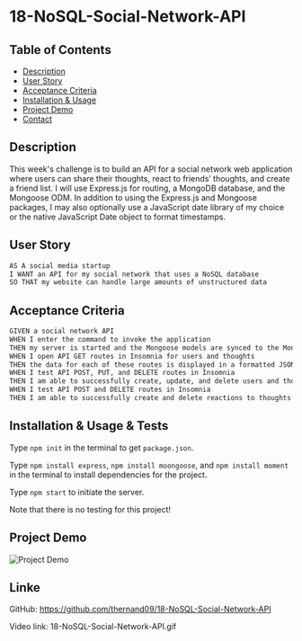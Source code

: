 # 18-NoSQL-Social-Network-API
## Table of Contents
* [Description](#description)
* [User Story](#user-story)
* [Acceptance Criteria](#acceptance-criteria)
* [Installation & Usage](#installation--usage--tests)
* [Project Demo](#project-demonstration)
* [Contact](#contact)

## Description
This week's challenge is to build an API for a social network web application where users can share their thoughts, react to friends’ thoughts, and create a friend list. I will use Express.js for routing, a MongoDB database, and the Mongoose ODM. In addition to using the Express.js and Mongoose packages, I may also optionally use a JavaScript date library of my choice or the native JavaScript Date object to format timestamps.


## User Story

```md
AS A social media startup
I WANT an API for my social network that uses a NoSQL database
SO THAT my website can handle large amounts of unstructured data
```

## Acceptance Criteria

```md
GIVEN a social network API
WHEN I enter the command to invoke the application
THEN my server is started and the Mongoose models are synced to the MongoDB database
WHEN I open API GET routes in Insomnia for users and thoughts
THEN the data for each of these routes is displayed in a formatted JSON
WHEN I test API POST, PUT, and DELETE routes in Insomnia
THEN I am able to successfully create, update, and delete users and thoughts in my database
WHEN I test API POST and DELETE routes in Insomnia
THEN I am able to successfully create and delete reactions to thoughts and add and remove friends to a user’s friend list
```

## Installation & Usage & Tests

Type `npm init` in the terminal to get `package.json`.

Type `npm install express`, `npm install moongoose`, and `npm install moment` in the terminal to install dependencies for the project.

Type `npm start` to initiate the server.

Note that there is no testing for this project!

## Project Demo
![Project Demo](./assets/18-NoSQL-Social-Network-API.gif)

## Linke

GitHub: https://github.com/thernand09/18-NoSQL-Social-Network-API

Video link: 18-NoSQL-Social-Network-API.gif
